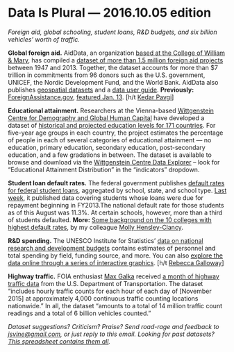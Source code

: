Data Is Plural — 2016.10.05 edition
===================================

*Foreign aid, global schooling, student loans, R&D budgets, and six billion vehicles’ worth of traffic.*


__Global foreign aid.__ AidData, an organization [based at the College of William & Mary](http://aiddata.org/about-aiddatas-work), has compiled a [dataset of more than 1.5 million foreign aid projects](http://aiddata.org/country-level-research-datasets) between 1947 and 2013. Together, the dataset accounts for more than $7 trillion in commitments from 96 donors such as the U.S. government, UNICEF, the Nordic Development Fund, and the World Bank. AidData also publishes [geospatial datasets](http://aiddata.org/subnational-geospatial-research-datasets) and a [data user guide](http://aiddata.org/data-user-guide). __Previously:__ [ForeignAssistance.gov](http://beta.foreignassistance.gov/), [featured Jan. 13](https://tinyletter.com/data-is-plural/letters/data-is-plural-2016-01-13-edition). [h/t [Kedar Pavgi](https://twitter.com/KedarPavgi/status/774595172034371584)]


__Educational attainment.__ Researchers at the Vienna-based [Wittgenstein Centre for Demography and Global Human Capital](http://www.wittgensteincentre.org/en/index.htm) have developed a dataset of [historical and projected education levels for 171 countries](https://www.cambridge.org/core/journals/journal-of-demographic-economics/article/a-harmonized-dataset-on-global-educational-attainment-between-1970-and-2060-an-analytical-window-into-recent-trends-and-future-prospects-in-human-capital-development/D5540E2C23E4CB89AF08ECD9379B38FD). For five-year age groups in each country, the project estimates the percentage of people in each of several categories of educational attainment — no education, primary education, secondary education, post-secondary education, and a few gradations in between. The dataset is available to browse and download via the [Wittgenstein Centre Data Explorer](http://www.oeaw.ac.at/fileadmin/subsites/Institute/VID/dataexplorer/index.html) – look for “Educational Attainment Distribution” in the “indicators” dropdown.


__Student loan default rates.__ The federal government publishes [default rates for federal student loans](https://studentaid.ed.gov/sa/about/data-center/student/default), aggregated by school, state, and school type. [Last week](http://www.ed.gov/news/press-releases/national-student-loan-cohort-default-rate-declines-steadily), it published data covering students whose loans were due for repayment beginning in FY2013.The national default rate for those students as of this August was 11.3%. At certain schools, however, more than a third of students defaulted. __More:__ [Some background on the 10 colleges with highest default rates](https://www.buzzfeed.com/mollyhensleyclancy/these-colleges-have-the-worst-student-loan-default-rates), by my colleague [Molly Hensley-Clancy](https://twitter.com/mollyhc).


__R&D spending.__ The UNESCO Institute for Statistics’ [data on national research and development budgets](http://data.uis.unesco.org/Index.aspx?DataSetCode=SCN_DS&lang=en) contains estimates of personnel and total spending by field, funding source, and more. You can also [explore the data online through a series of interactive graphics](http://www.uis.unesco.org/_LAYOUTS/UNESCO/research-and-development-spending/). [h/t [Rebecca Galloway](https://twitter.com/rtgalloway)]


__Highway traffic.__ FOIA enthusiast [Max Galka](https://twitter.com/galka_max) received [a month of highway traffic data](http://metrocosm.com/map-us-traffic/) from the U.S. Department of Transportation. The dataset “includes hourly traffic counts for each hour of each day of [November 2015] at approximately 4,000 continuous traffic counting locations nationwide.” In all, the dataset “amounts to a total of 14 million traffic count readings and a total of 6 billion vehicles counted.”


*Dataset suggestions? Criticism? Praise? Send road-rage and feedback to <jsvine@gmail.com>, or just reply to this email. Looking for past datasets? [This spreadsheet contains them all](https://docs.google.com/spreadsheets/d/1wZhPLMCHKJvwOkP4juclhjFgqIY8fQFMemwKL2c64vk).*